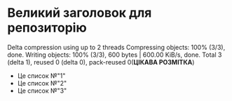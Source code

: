 # Великий заголовок для репозиторію

Delta compression using up to 2 threads
Compressing objects: 100% (3/3), done.
Writing objects: 100% (3/3), 600 bytes | 600.00 KiB/s, done.
Total 3 (delta 1), reused 0 (delta 0), pack-reused 0(**ЦІКАВА РОЗМІТКА**)

- Це список №"1"
- Це список №"2"
- Це список №"3"
